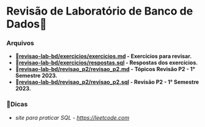 # **Revisão de Laboratório de Banco de Dados:floppy_disk:**
### **Arquivos**
- **:open_file_folder:[revisao-lab-bd/exercicios/exercicios.md](revisao-lab-bd/exercicios/exercicios.md) - Exercícios para revisar.**
- **:open_file_folder:[revisao-lab-bd/exercicios/respostas.sql](revisao-lab-bd/exercicios/respostas.sql) - Respostas dos exercícios.**
- **:open_file_folder:[revisao-lab-bd/revisao_p2/revisao_p2.md](revisao-lab-bd/revisao_p2/revisao_p2.md) - Tópicos Revisão P2 - 1° Semestre 2023.**  
- **:open_file_folder:[revisao-lab-bd/revisao_p2/revisao_p2.sql](revisao-lab-bd/revisao_p2/revisao_p2.sql) - Revisão P2 - 1° Semestre 2023.** 

### **:paperclip:Dicas**
- *site para praticar SQL - https://leetcode.com*

